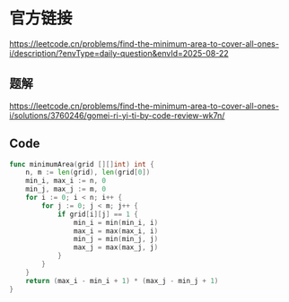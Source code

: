 # 官方链接
https://leetcode.cn/problems/find-the-minimum-area-to-cover-all-ones-i/description/?envType=daily-question&envId=2025-08-22

## 题解
https://leetcode.cn/problems/find-the-minimum-area-to-cover-all-ones-i/solutions/3760246/gomei-ri-yi-ti-by-code-review-wk7n/

## Code
```go
func minimumArea(grid [][]int) int {
    n, m := len(grid), len(grid[0])
    min_i, max_i := n, 0
    min_j, max_j := m, 0
    for i := 0; i < n; i++ {
        for j := 0; j < m; j++ {
            if grid[i][j] == 1 {
                min_i = min(min_i, i)
                max_i = max(max_i, i)
                min_j = min(min_j, j)
                max_j = max(max_j, j)
            }
        }
    }
    return (max_i - min_i + 1) * (max_j - min_j + 1)
}
```